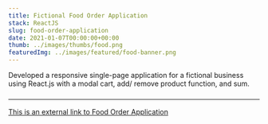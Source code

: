 ```yaml
---
title: Fictional Food Order Application
stack: ReactJS
slug: food-order-application
date: 2021-01-07T00:00:00+00:00
thumb: ../images/thumbs/food.png
featuredImg: ../images/featured/food-banner.png
---
```


Developed a responsive single-page application for a fictional business using React.js with a modal cart, add/
remove product function, and sum.

### <hr>

[This is an external link to Food Order Application](https://dmijusovs.great-site.net/foodapp/)